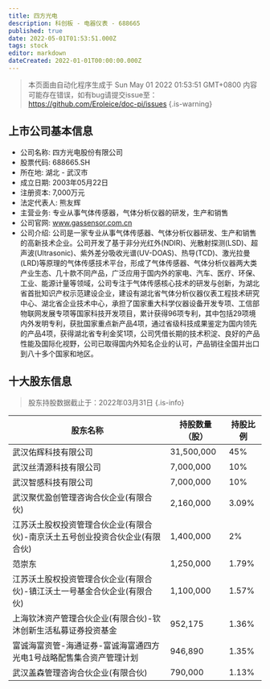 ```yaml
---
title: 四方光电
description: 科创板 - 电器仪表 - 688665
published: true
date: 2022-05-01T01:53:51.000Z
tags: stock
editor: markdown
dateCreated: 2022-01-01T00:00:00.000Z
---
```


> 本页面由自动化程序生成于 Sun May 01 2022 01:53:51 GMT+0800
> 内容可能存在错误，如有bug请提交issue至：https://github.com/Eroleice/doc-pi/issues
{.is-warning}

## 上市公司基本信息
- 公司名称: 四方光电股份有限公司
- 股票代码: 688665.SH
- 所在地: 湖北 - 武汉市
- 成立日期: 2003年05月22日
- 注册资本: 7,000万元
- 法定代表人: 熊友辉
- 主营业务: 专业从事气体传感器，气体分析仪器的研发，生产和销售
- 公司官网: www.gassensor.com.cn
- 公司介绍: 公司是一家专业从事气体传感器、气体分析仪器研发、生产和销售的高新技术企业。公司开发了基于非分光红外(NDIR)、光散射探测(LSD)、超声波(Ultrasonic)、紫外差分吸收光谱(UV-DOAS)、热导(TCD)、激光拉曼(LRD)等原理的气体传感技术平台，形成了气体传感器、气体分析仪器两大类产业生态、几十款不同产品，广泛应用于国内外的家电、汽车、医疗、环保、工业、能源计量等领域，公司专注于气体传感核心技术的研发与创新，为湖北省首批知识产权示范建设企业，建设有湖北省气体分析仪器仪表工程技术研究中心、湖北省企业技术中心，承担了国家重大科学仪器设备开发专项、工信部物联网发展专项等国家科技开发项目，累计获得96项专利，其中包括29项境内外发明专利，获批国家重点新产品4项，通过省级科技成果鉴定为国内领先的产品4项，获得湖北省专利金奖1项，公司凭借长期的技术积淀、良好的产品性能及国际化视野，公司已取得国内外知名企业的认可，产品销往全国并出口到八十多个国家和地区。


## 十大股东信息
> 股东持股数据截止于：2022年03月31日
{.is-info}

| 股东名称 | 持股数量（股） | 持股比例 |
| --- | --- | --- |
| 武汉佑辉科技有限公司 | 31,500,000 | 45% |
| 武汉丝清源科技有限公司 | 7,000,000 | 10% |
| 武汉智感科技有限公司 | 7,000,000 | 10% |
| 武汉聚优盈创管理咨询合伙企业(有限合伙) | 2,160,000 | 3.09% |
| 江苏沃土股权投资管理合伙企业(有限合伙)-南京沃土五号创业投资合伙企业(有限合伙) | 1,400,000 | 2% |
| 范崇东 | 1,250,000 | 1.79% |
| 江苏沃土股权投资管理合伙企业(有限合伙)-镇江沃土一号基金合伙企业(有限合伙) | 1,100,000 | 1.57% |
| 上海钦沐资产管理合伙企业(有限合伙)-钦沐创新生活私募证券投资基金 | 952,175 | 1.36% |
| 富诚海富资管-海通证券-富诚海富通四方光电1号战略配售集合资产管理计划 | 946,890 | 1.35% |
| 武汉盖森管理咨询合伙企业(有限合伙) | 790,000 | 1.13% |




